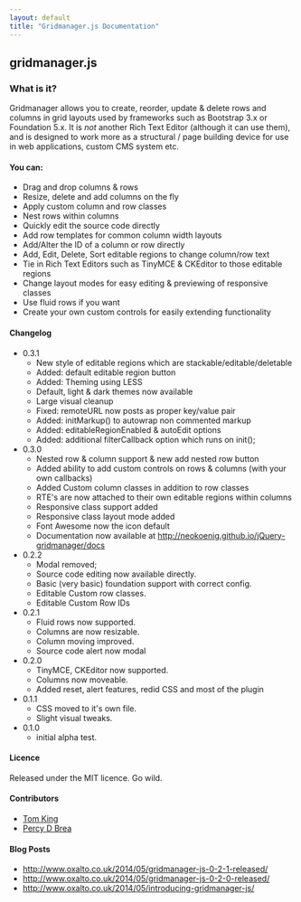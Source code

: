 ```yaml
---
layout: default
title: "Gridmanager.js Documentation"
---
```


## gridmanager.js

### What is it?

Gridmanager allows you to create, reorder, update & delete rows and columns in grid layouts used by frameworks such as Bootstrap 3.x or Foundation 5.x. It is *not* another Rich Text Editor (although it can use them), and is designed to work more as a structural / page building device for use in web applications, custom CMS system etc.

#### You can:

- Drag and drop columns & rows
- Resize, delete and add columns on the fly
- Apply custom column and row classes
- Nest rows within columns
- Quickly edit the source code directly
- Add row templates for common column width layouts
- Add/Alter the ID of a column or row directly
- Add, Edit, Delete, Sort editable regions to change column/row text
- Tie in Rich Text Editors such as TinyMCE & CKEditor to those editable regions
- Change layout modes for easy editing & previewing of responsive classes
- Use fluid rows if you want
- Create your own custom controls for easily extending functionality

#### Changelog

+ 0.3.1
  - New style of editable regions which are stackable/editable/deletable
  - Added: default editable region button
  - Added: Theming using LESS 
  - Default, light & dark themes now available
  - Large visual cleanup
  - Fixed: remoteURL now posts as proper key/value pair
  - Added: initMarkup() to autowrap non commented markup
  - Added: editableRegionEnabled & autoEdit options
  - Added: additional filterCallback option which runs on init();
+ 0.3.0 
  - Nested row & column support & new add nested row button
  - Added ability to add custom controls on rows & columns (with your own callbacks) 
  - Added Custom column classes in addition to row classes
  - RTE's are now attached to their own editable regions within columns
  - Responsive class support added
  - Responsive class layout mode added
  - Font Awesome now the icon default
  - Documentation now available at http://neokoenig.github.io/jQuery-gridmanager/docs
+ 0.2.2
  - Modal removed; 
  - Source code editing now available directly. 
  - Basic (very basic) foundation support with correct config. 
  - Editable Custom row classes. 
  - Editable Custom Row IDs
+ 0.2.1 
  - Fluid rows now supported. 
  - Columns are now resizable. 
  - Column moving improved. 
  - Source code alert now modal
+ 0.2.0 
  - TinyMCE, CKEditor now supported. 
  - Columns now moveable. 
  - Added reset, alert features, redid CSS and most of the plugin
+ 0.1.1 
  - CSS moved to it's own file. 
  - Slight visual tweaks.
+ 0.1.0 
  - initial alpha test.

#### Licence

Released under the MIT licence. Go wild.

#### Contributors

+ [Tom King](https://github.com/neokoenig/)
+ [Percy D Brea](https://github.com/pbreah/) 

#### Blog Posts
+ http://www.oxalto.co.uk/2014/05/gridmanager-js-0-2-1-released/
+ http://www.oxalto.co.uk/2014/05/gridmanager-js-0-2-0-released/
+ http://www.oxalto.co.uk/2014/05/introducing-gridmanager-js/